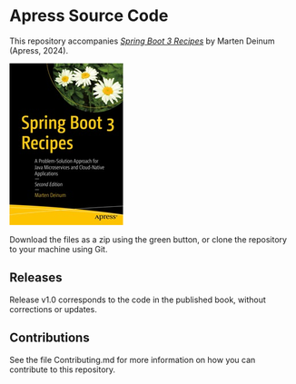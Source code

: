 # Apress Source Code

This repository accompanies [*Spring Boot 3 Recipes*](https://www.link.springer.com/book/10.1007/979-8-8688-0113-6) by Marten Deinum (Apress, 2024).

[comment]: #cover
![Cover image](979-8-8688-0112-9.jpg)

Download the files as a zip using the green button, or clone the repository to your machine using Git.

## Releases

Release v1.0 corresponds to the code in the published book, without corrections or updates.

## Contributions

See the file Contributing.md for more information on how you can contribute to this repository.